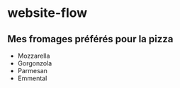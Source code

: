 # website-flow
## Mes fromages préférés pour la pizza

- Mozzarella
- Gorgonzola
- Parmesan
- Emmental